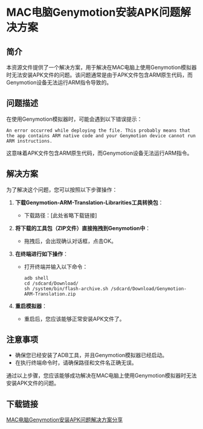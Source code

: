 # MAC电脑Genymotion安装APK问题解决方案

## 简介
本资源文件提供了一个解决方案，用于解决在MAC电脑上使用Genymotion模拟器时无法安装APK文件的问题。该问题通常是由于APK文件包含ARM原生代码，而Genymotion设备无法运行ARM指令导致的。

## 问题描述
在使用Genymotion模拟器时，可能会遇到以下错误提示：
```
An error occurred while deploying the file. This probably means that the app contains ARM native code and your Genymotion device cannot run ARM instructions.
```
这意味着APK文件包含ARM原生代码，而Genymotion设备无法运行ARM指令。

## 解决方案
为了解决这个问题，您可以按照以下步骤操作：

1. **下载Genymotion-ARM-Translation-Librarities工具转换包**：
   - 下载路径：[此处省略下载链接]

2. **将下载的工具包（ZIP文件）直接拖拽到Genymotion中**：
   - 拖拽后，会出现确认对话框，点击OK。

3. **在终端进行如下操作**：
   - 打开终端并输入以下命令：
     ```
     adb shell
     cd /sdcard/Download/
     sh /system/bin/flash-archive.sh /sdcard/Download/Genymotion-ARM-Translation.zip
     ```

4. **重启模拟器**：
   - 重启后，您应该能够正常安装APK文件了。

## 注意事项
- 确保您已经安装了ADB工具，并且Genymotion模拟器已经启动。
- 在执行终端命令时，请确保路径和文件名正确无误。

通过以上步骤，您应该能够成功解决在MAC电脑上使用Genymotion模拟器时无法安装APK文件的问题。

## 下载链接

[MAC电脑Genymotion安装APK问题解决方案分享](https://pan.quark.cn/s/83361f3c9c26)